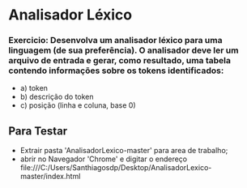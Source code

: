# Analisador Léxico
### Exercicio: Desenvolva um analisador léxico para uma linguagem (de sua preferência). O analisador deve ler um arquivo de entrada e gerar, como resultado, uma tabela contendo informações sobre os tokens identificados:
- a) token
- b) descrição do token
- c) posição (linha e coluna, base 0)


## Para Testar
 - Extrair pasta 'AnalisadorLexico-master' para area de trabalho;
 - abrir no Navegador 'Chrome' e digitar o endereço file:///C:/Users/Santhiagosdp/Desktop/AnalisadorLexico-master/index.html
  

